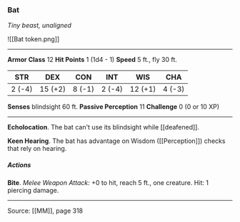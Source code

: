 ### Bat
_Tiny beast, unaligned_

![[Bat token.png]]


---

**Armor Class** 12
**Hit Points** 1 (1d4 - 1)
**Speed** 5 ft., fly 30 ft.

| STR     | DEX     | CON     | INT     | WIS     | CHA     |
|---------|---------|---------|---------|---------|---------|
| 2 (-4) | 15 (+2) | 8 (-1) | 2 (-4) | 12 (+1) | 4 (-3) |

**Senses** blindsight 60 ft.
**Passive Perception** 11
**Challenge** 0 (0 or 10 XP)

---

**Echolocation**. The bat can't use its blindsight while [[deafened]].

**Keen Hearing**. The bat has advantage on Wisdom ([[Perception]]) checks that rely on hearing.

##### Actions
**Bite**. _Melee Weapon Attack:_ +0 to hit, reach 5 ft., one creature. Hit: 1 piercing damage.


---

Source: [[MM]], page 318